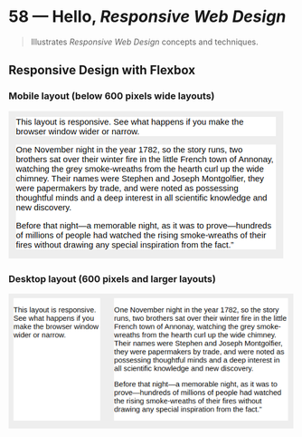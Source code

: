 # 58 &mdash; Hello, *Responsive Web Design*
> Illustrates *Responsive Web Design* concepts and techniques.

## Responsive Design with Flexbox

### Mobile layout (below 600 pixels wide layouts)

![Flexbox: narrow viewports](docs/images/responsive_flexbox_below_600px.png)

### Desktop layout (600 pixels and larger layouts)

![Flexbox: wide viewports](docs/images/responsive_flexbox_600px_and_larger.png)
